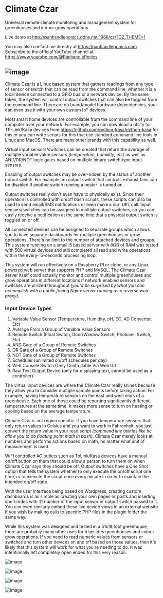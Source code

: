 # Climate Czar
Universal remote climate monitoring and management system for greenhouses and indoor grow operations.

Live demo at http://panhandleponics.ddns.net:1966/cz/?CZ_THEME=1

You may also contact me directly at https://panhandleponics.com<br>
Subscribe to the official YouTube channel at https://www.youtube.com/@PanhandlePonics<br>

![image](https://github.com/user-attachments/assets/9f134904-7ba4-407a-9525-c2ee06a02bb6)
---

Climate Czar is a Linux based system that gathers readings from any type of sensor or switch that can be read from the command line, whether it is a local device connected to a GPIO bus or a network device. By the same token, the system will control output switches that can also be toggled from the command line. There are no brand/model hardware dependencies, you can even use it with your own custom IoT devices.

Most smart home devices are controllable from the command line of your computer over your network. For example, you can download a utility for TP-Link/Kasa devices from https://github.com/python-kasa/python-kasa for this or you can write scripts for this that use standard command line tools in Linux and MacOS. There are many other brands with this capability as well.

Virtual input sensors/switches can be created that return the average of multiple variable value sensors _(temperature, humidity, etc)_ as well as AND/OR/NOT logic gates based on multiple binary switch type input sensors.

Enabling of output switches may be over-ridden by the status of another output switch. For example, an output switch that controls exhaust fans can be disabled if another switch running a heater is turned on.

Output switches really don't even have to physically exist. Since their operation is controlled with on/off bash scripts, these scripts can also be used to send email/SMS notifications or even make a curl URL call. Input sensors/switches can be assigned to multiple output switches, so you can easily receive a notification at the same time that a physical output switch is toggled on or off.

All connected devices can be assigned to separate groups which allows you to have separate dashboards for multiple greenhouses or grow operations. There's no limit to the number of attached devices and groups. This system running on a small i5 based server with 8GB of RAM was tested with 500 virtual devices and still completed all read and write operations within the every-15-seconds processing loop.

This system will run effectively on a Raspberry PI or clone, or any Linux powered web server that supports PHP and MySQL. The Climate Czar server itself could actually monitor and control multiple greenhouses and grow operations in different locations if network enabled sensors and switches are utilized throughout _(you'd be surprised by what you can accomplish with a public facing Nginx server running as a reverse web proxy)_.

### Input Device Types
1.	Variable Value Sensor (Temperature, Humidity, pH, EC, AD Convertor, Etc)
2.	Average From a Group of Variable Value Sensors
3.	Remote Switch (Float Switch, Door/Window Switch, Photocell Switch, Etc)
4.	AND Gate of a Group of Remote Switches
5.	OR Gate of a Group of Remote Switches
6.	NOT Gate of a Group of Remote Switches
7.	Scheduler (unlimited on/off schedules per day)
8.	Web Console Switch (Only Controllable Via Web UI)
9.	Raw Text Output Device (only for displaying text, cannot be used as a controller)

The virtual input devices are where the Climate Czar really shines because they allow you to consider multiple sample points before taking action. For example, having temperature sensors on the east and west ends of a greenhouse. Each one of those could be reporting significantly different temperatures at the same time. It makes more sense to turn on heating or cooling based on the average temperature.

Climate Czar is not region specific. If you have temperature sensors that only return values in Celsius and you want to work in Fahrenheit, you just convert the return value in your read script _(command line utilities like bc allow you to do floating point math in bash)_. Climate Czar merely looks at numbers and performs actions based on math, no matter what unit of measurement is used.

WiFi controlled AC outlets such as TpLink/Kasa devices have a manual on/off button on them that could allow a person to turn them on when Climate Czar says they should be off. Output switches have a One Shot option that tells the system whether to only execute the on/off script one time, or to execute the script once every minute in order to maintain the intended on/off state.

With the user interface being based on Wordpress, creating custom dashboards is as simple as creating your own pages or posts and inserting shortcodes with ID number of the input sensor or output switch passed to it. You can even similarly embed these live device views in an external website if you wish by making calls to specific PHP files in the plugin folder the same way.

While this system was designed and tested in a 51x18 foot greenhouse, there are probably many other uses for it besides greenhouses and indoor grow operations. If you need to read numeric values from sensors or switches and turn other devices on and off based on those values, then it's likely that this system will work for what you're needing to do. It was intentionally left completely open ended for this very reason.

![image](https://github.com/user-attachments/assets/323fe2f3-3c89-47ce-b2d9-7267f0555d43)

![image](https://github.com/user-attachments/assets/fd390f94-8900-4b51-87f2-3d0caf7e173d)

![image](https://github.com/user-attachments/assets/1b728bad-f35d-4a7d-b292-7a1e50fda736)

![image](https://github.com/user-attachments/assets/eb33ef97-4ec6-4fda-8f36-16467c0c8961)

